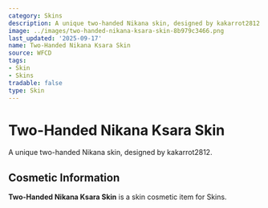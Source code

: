 ```yaml
---
category: Skins
description: A unique two-handed Nikana skin, designed by kakarrot2812.
image: ../images/two-handed-nikana-ksara-skin-8b979c3466.png
last_updated: '2025-09-17'
name: Two-Handed Nikana Ksara Skin
source: WFCD
tags:
- Skin
- Skins
tradable: false
type: Skin
---
```


# Two-Handed Nikana Ksara Skin

A unique two-handed Nikana skin, designed by kakarrot2812.

## Cosmetic Information

**Two-Handed Nikana Ksara Skin** is a skin cosmetic item for Skins.

